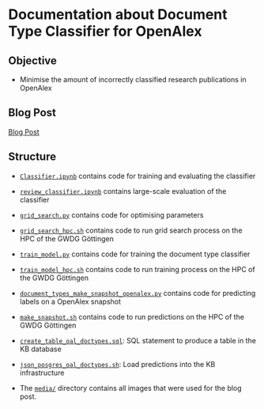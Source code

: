 # Documentation about Document Type Classifier for OpenAlex

## Objective

- Minimise the amount of incorrectly classified research publications in OpenAlex

## Blog Post

[Blog Post](https://subugoe.github.io/scholcomm_analytics/index.html)

## Structure

- [`Classifier.ipynb`](Classifier.ipynb) contains code for training and evaluating the classifier
- [`review_classifier.ipynb`](review_classifier.ipynb) contains large-scale evaluation of the classifier

- [`grid_search.py`](grid_search.py) contains code for optimising parameters 
- [`grid_search_hpc.sh`](grid_search_hpc.sh) contains code to run grid search process on the HPC of the GWDG Göttingen

- [`train_model.py`](train_model.py) contains code for training the document type classifier
- [`train_model_hpc.sh`](train_model_hpc.sh) contains code to run training process on the HPC of the GWDG Göttingen

- [`document_types_make_snapshot_openalex.py`](document_types_make_snapshot_openalex.py) contains code for predicting labels on a OpenAlex snapshot
- [`make_snapshot.sh`](make_snapshot.sh) contains code to run predictions on the HPC of the GWDG Göttingen

- [`create_table_oal_doctypes.sql`](create_table_oal_doctypes.sql): SQL statement to produce a table in the KB database
- [`json_posgres_oal_doctypes.sh`](json_posgres_oal_doctypes.sh): Load predictions into the KB infrastructure 

- The [`media/`](media/) directory contains all images that were used for the blog post.


